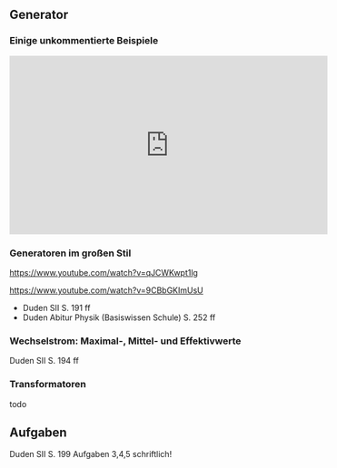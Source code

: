 ## Generator

### Einige unkommentierte Beispiele

<iframe width="560" height="315" src="https://www.youtube.com/embed/w_0GsIPL73Q?si=O-F2KoU8JLI27iwX" title="YouTube video player" frameborder="0" allow="accelerometer; autoplay; clipboard-write; encrypted-media; gyroscope; picture-in-picture; web-share" referrerpolicy="strict-origin-when-cross-origin" allowfullscreen></iframe>

### Generatoren im großen Stil

https://www.youtube.com/watch?v=qJCWKwpt1lg

https://www.youtube.com/watch?v=9CBbGKImUsU

- Duden SII S. 191 ff
- Duden Abitur Physik (Basiswissen Schule) S. 252 ff

### Wechselstrom: Maximal-, Mittel- und Effektivwerte

Duden SII S. 194 ff

### Transformatoren

todo

## Aufgaben

Duden SII S. 199 Aufgaben 3,4,5 schriftlich!
